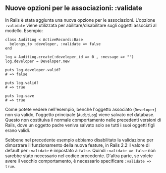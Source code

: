 ## Nuove opzioni per le associazioni: :validate

In Rails è stata aggiunta una nuova opzione per le associazioni. L'opzione `:validate` viene utilizzata per abilitare/disabilitare sugli oggetti associati al modello. Esempio:

	class AuditLog < ActiveRecord::Base
	  belongs_to :developer, :validate => false
	end

	log = AuditLog.create(:developer_id => 0 , :message => "")
	log.developer = Developer.new

	puts log.developer.valid?
	# => false

	puts log.valid?
	# => true

	puts log.save
	# => true

Come potete vedere nell'esempio, benché l'oggetto associato (`Developer`) non sia valido, l'oggetto principale (`AuditLog`) viene salvato nel database. Questo non costituiva il normale comportamento nelle precedenti versioni di Rails, dove un oggetto padre veniva salvato solo se tutti i suoi oggetti figli erano validi.

Sebbene nel precedente esempio abbiamo disabilitato la validazione per dimostrare il funzionamento della nuova feature, in Rails 2.2 il valore di default per `:validate` è impostato a `false`. Quindi `:validate => false` non sarebbe stato necessario nel codice precedente. D'altra parte, se volete avere il vecchio comportamento, è necessario specificare `:validate => true`.
